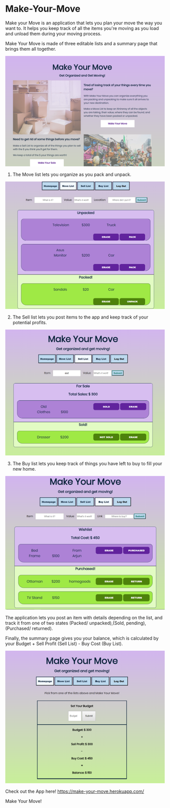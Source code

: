 # Make-Your-Move
Make your Move is an application that lets you plan your move the way you want to. It helps you keep track of all the items you're moving as you load and unload them during your moving process.

Make Your Move is made of three editable lists and a summary page that brings them all together.

![My home screen](Home.png)

1. The Move list lets you organize as you pack and unpack.

![Move List](Move.png)

2. The Sell list lets you post items to the app and keep track of your potential profits.

![Sell List](Sell.png)

3. The Buy list lets you keep track of things you have left to buy to fill your new home.

![Buy List](Buy.png)

The application lets you post an item with details depending on the list, and track it from one of two states (Packed/ unpacked),(Sold, pending), (Purchased/ returned).

Finally, the summary page gives you your balance, which is calculated by your Budget + Sell Profit (Sell List) - Buy Cost (Buy List).

![Summary Page](Summary.png)

Check out the App here! https://make-your-move.herokuapp.com/

Make Your Move!
